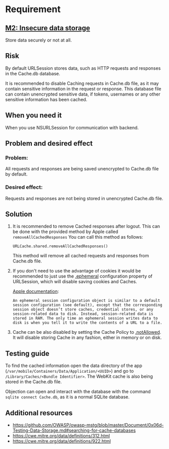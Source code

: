 # Requirement
## [M2: Insecure data storage](https://owasp.org/www-project-mobile-top-10/2014-risks/m2-insecure-data-storage)
Store data securely or not at all.

## Risk
By default URLSession stores data, such as HTTP requests and responses in the Cache.db database.

It is recommended to disable Caching requests in Cache.db file, as it may contain sensitive information in the request or response. This database file can contain unencrypted sensitive data, if tokens, usernames or any other sensitive information has been cached. 

## When you need it
When you use NSURLSession for communication with backend.

## Problem and desired effect
### Problem:
All requests and responses are being saved unencrypted to Cache.db file by default.

### Desired effect:
Requests and responses are not being stored in unencrypted Cache.db file.

## Solution
1. It is recommended to remove Cached responses after logout. This can be done with the provided method by Apple called `removeAllCachedResponses` You can call this method as follows:

   `URLCache.shared.removeAllCachedResponses()`

   This method will remove all cached requests and responses from Cache.db file.

2. If you don't need to use the advantage of cookies it would be recommended to just use the [.ephemeral](https://developer.apple.com/documentation/foundation/urlsessionconfiguration/1410529-ephemeral) configuration property of URLSession, which will disable saving cookies and Caches.

   [Apple documentation](https://developer.apple.com/documentation/foundation/urlsessionconfiguration/1410529-ephemeral):

   `
   An ephemeral session configuration object is similar to a default session configuration (see default), except that the corresponding session object doesn’t store caches, credential stores, or any session-related data to disk. Instead, session-related data is stored in RAM. The only time an ephemeral session writes data to disk is when you tell it to write the contents of a URL to a file.
   `

3. Cache can be also disabled by setting the Cache Policy to [.notAllowed](https://developer.apple.com/documentation/foundation/urlcache/storagepolicy/notallowed). It will disable storing Cache in any fashion, either in memory or on disk.

## Testing guide
To find the cached information open the data directory of the app (`/var/mobile/Containers/Data/Application/<UUID>`) and go to `/Library/Caches/<Bundle Identifier>`. The WebKit cache is also being stored in the Cache.db file. 

Objection can open and interact with the database with the command `sqlite connect Cache.db`, as it is a normal SQLite database.

## Additional resources
- https://github.com/OWASP/owasp-mstg/blob/master/Document/0x06d-Testing-Data-Storage.md#searching-for-cache-databases
- https://cwe.mitre.org/data/definitions/312.html 
- https://cwe.mitre.org/data/definitions/922.html
